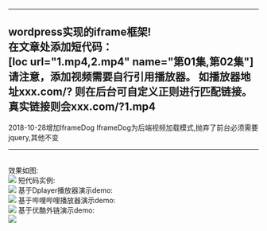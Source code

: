 --------------------------
wordpress实现的iframe框架!<br>
在文章处添加短代码：<br>
[loc url="1.mp4,2.mp4" name="第01集,第02集"]
请注意，添加视频需要自行引用播放器。
如播放器地址xxx.com/?
则在后台可自定义正则进行匹配链接。
真实链接则会xxx.com/?1.mp4
--------------------------
2018-10-28增加IframeDog
IframeDog为后端视频加载模式,抛弃了前台必须需要jquery,其他不变

--------------------------
<br>
效果如图:<br>
<img src="https://ws1.sinaimg.cn/large/006ZDceQgy1fuk1cn40o0j311p0boq34.jpg">
短代码实例:<br>
<img src="https://ws1.sinaimg.cn/large/006ZDceQgy1fuk1cn3v6lj310u08wmx9.jpg">
基于Dplayer播放器演示demo:<br>
<img src="https://ws1.sinaimg.cn/large/006ZDceQgy1fuk1cngrfcj30s60iuavr.jpg">
基于哔哩哔哩播放器演示demo:<br>
<img src="https://ws1.sinaimg.cn/large/006ZDceQgy1fuk1faj1ibj30qh0kqwrn.jpg">
基于优酷外链演示demo:<br>
<img src="https://ws1.sinaimg.cn/large/006ZDceQgy1fuk1fm7if3j30ql0k940q.jpg">

